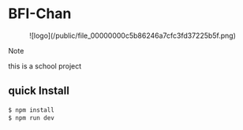 # BFI-Chan

<center>
    ![logo](/public/file_00000000c5b86246a7cfc3fd37225b5f.png)
</center>

> [!NOTE]  
> this is a school project


## quick Install

```shell
$ npm install
$ npm run dev
```
